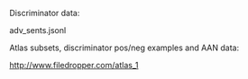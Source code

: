 Discriminator data: 

adv_sents.jsonl

Atlas subsets, discriminator pos/neg examples and AAN data: 

http://www.filedropper.com/atlas_1
